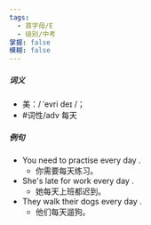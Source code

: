 ```yaml
---
tags:
  - 首字母/E
  - 级别/中考
掌握: false
模糊: false
---
```

##### 词义
- 美：/ ˈevri deɪ /；
- #词性/adv  每天
##### 例句
- You need to practise every day .
	- 你需要每天练习。
- She's late for work every day .
	- 她每天上班都迟到。
- They walk their dogs every day .
	- 他们每天遛狗。
